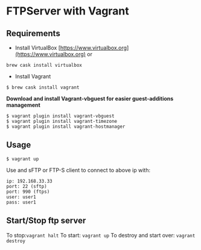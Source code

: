 # FTPServer with Vagrant
## Requirements

* Install VirtualBox [https://www.virtualbox.org](https://www.virtualbox.org) or

```
brew cask install virtualbox
```

* Install Vagrant

```
$ brew cask install vagrant
```

**Download and install Vagrant-vbguest for easier guest-additions management**

```
$ vagrant plugin install vagrant-vbguest
$ vagrant plugin install vagrant-timezone
$ vagrant plugin install vagrant-hostmanager
```

## Usage

```
$ vagrant up
```

Use and sFTP or FTP-S client to connect to above ip with:

```
ip: 192.168.33.33
port: 22 (sftp)
port: 990 (ftps)
user: user1
pass: user1
```

## Start/Stop ftp server

To stop:`vagrant halt`
To start: `vagrant up`
To destroy and start over: `vagrant destroy`

